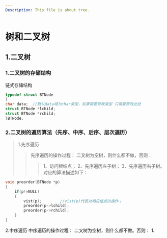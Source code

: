 ```yaml
---
Description: This file is about tree.
---
```

# 树和二叉树
## 1.二叉树
### 1.二叉树的存储结构
链式存储结构
```c
typedef struct BTNode
{
char data;	//默认data域为char类型，如果需要修改类型 只需要修改此处
struct BTNode *lchild;
struct BTNode *rchild;
}BTNode;
```
### 2.二叉树的遍历算法（先序、中序、后序、层次遍历）
>1.先序遍历
>>先序遍历的操作过程：
>>二叉树为空树，则什么都不做，否则：
>>>1、访问根结点；
>>>2、先序遍历左子树；
>>>3、先序遍历右子树。
对应的算法描述如下：
```c
void preorder(BTNode *p)
{
	if(p!=NULL)
	{
		vist(p);		//vist(p)代表对相应结点的操作；
		preorder(p->lchild);
		preorder(p->rchild);
	}
}
```
2.中序遍历
中序遍历的操作过程：
		二叉树为空树，则什么都不做。否则：
			1.
